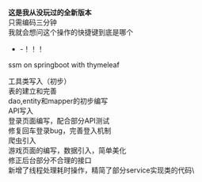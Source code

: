 **这是我从没玩过的全新版本**\
只需编码三分钟\
我就会想问这个操作的快捷键到底是哪个
- -！！！

ssm on springboot with thymeleaf

工具类写入（初步）\
表的建立和完善\
dao,entity和mapper的初步编写\
API写入\
登录页面编写，配合部分API测试\
修复回车登录bug，完善登入机制\
爬虫引入\
游戏页面的编写，数据引入，简单美化\
修正后台部分不合理的接口\
新增了线程处理耗时操作，精简了部分service实现类的代码\